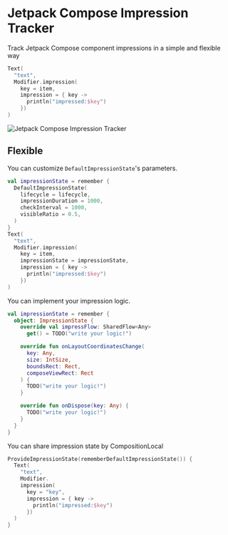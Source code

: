 # Jetpack Compose Impression Tracker

Track Jetpack Compose component impressions in a simple and flexible way

```kotlin
Text(
  "text",
  Modifier.impression(
    key = item,
    impression = { key ->
      println("impressed:$key")
    })
)
```

![Jetpack Compose Impression Tracker](https://user-images.githubusercontent.com/1386930/141935431-6039b847-74aa-4407-96a4-85b2f1695159.gif)


## Flexible

You can customize `DefaultImpressionState`'s parameters.

```kotlin
val impressionState = remember {
  DefaultImpressionState(
    lifecycle = lifecycle,
    impressionDuration = 1000,
    checkInterval = 1000,
    visibleRatio = 0.5,
  )
}
Text(
  "text",
  Modifier.impression(
    key = item,
    impressionState = impressionState,
    impression = { key ->
      println("impressed:$key")
    })
)
```

You can implement your impression logic.

```kotlin
val impressionState = remember {
  object: ImpressionState {
    override val impressFlow: SharedFlow<Any>
      get() = TODO("write your logic!")

    override fun onLayoutCoordinatesChange(
      key: Any,
      size: IntSize,
      boundsRect: Rect,
      composeViewRect: Rect
    ) {
      TODO("write your logic!")
    }

    override fun onDispose(key: Any) {
      TODO("write your logic!")
    }
  }
}
```

You can share impression state by CompositionLocal

```kotlin
ProvideImpressionState(rememberDefaultImpressionState()) {
  Text(
    "text",
    Modifier.
    impression(
      key = "key",
      impression = { key ->
        println("impressed:$key")
      })
  )
}
```